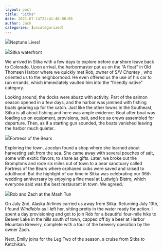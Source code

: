 ```yaml
---
layout: post
title: "Sitka"
date: 2021-07-14T22:41:46-06:00
author: Jack
categories: [uncategorized]
---
```


![](http://windleblo.com/wp-content/uploads/2021/07/IMG-5679.jpg)Neptune Lives!

![](http://windleblo.com/wp-content/uploads/2021/07/IMG_9455-1024x768.jpg)Sitka waterfront

We arrived in Sitka with a few days to explore before our shore leave back to Colorado. Upon arrival, the harbormaster put us on the “A float” in Old Thomsen Harbor where we quickly met Rob, owner of S/V _Chantey_ , who oriented us to the neighborhood. He even offered us the use of his car to run errands, which immediately vaulted him into the “friendly native” category.

Looking around, the docks were abuzz with activity. Part of the salmon season opened in a few days, and the harbor was jammed with fishing boats gearing up for the catch. Just like the other towns in the Southeast, Sitka is all about fishing and here was ample evidence. Boat after boat was loading up on equipment, provisions, bait, and ice as crews assembled for departure. Then, as if a starting gun sounded, the boats vanished leaving the harbor much quieter.

![](http://windleblo.com/wp-content/uploads/2021/07/IMG_9436-1024x768.jpg)Fortress of the Bears

Exploring the town, Jocelyn found a shop where she learned about harvesting salt from the sea. She came away with several pouches of salt, some with exotic flavors, to share as gifts. Later, we broke out the Bromptons and rode six miles out of town to a bear sanctuary called Fortress of the Bears where orphaned cubs were saved and raised to adulthood. But the highlight of our time in Sitka was celebrating our 36th wedding anniversary by enjoying a fine meal at Ludwig’s Bistro, which everyone said was the best restaurant in town. We agreed.

![](http://windleblo.com/wp-content/uploads/2021/07/IMG_9466-1024x768.jpg)Rob and Zach at the Mash Tun 

On July 2nd, Alaska Airlines carried us away from Sitka. Returning July 13th, I found _Windleblo_ as I left her, sitting pretty in the water ready for action. I spent a day provisioning and got to join Rob for a beautiful four-mile hike to Beaver Lake in the hills south of town, capped off by a beer at Harbor Mountain Brewery, complete with a tour of the brewery operation by the owner Zach.

Next, Emily joins for the Leg Two of the season, a cruise from Sitka to Ketchikan.